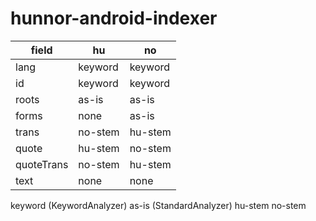 hunnor-android-indexer
======================

field      | hu      | no      |
-----------|---------|---------|
lang       | keyword | keyword |
id         | keyword | keyword |
roots      | as-is   | as-is   |
forms      | none    | as-is   |
trans      | no-stem | hu-stem |
quote      | hu-stem | no-stem |
quoteTrans | no-stem | hu-stem |
text       | none    | none    |

keyword (KeywordAnalyzer)
as-is (StandardAnalyzer)
hu-stem
no-stem
